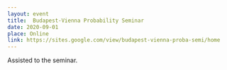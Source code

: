 ```yaml
---
layout: event
title:  Budapest-Vienna Probability Seminar
date: 2020-09-01
place: Online
link: https://sites.google.com/view/budapest-vienna-proba-semi/home
---
```


Assisted to the seminar.
